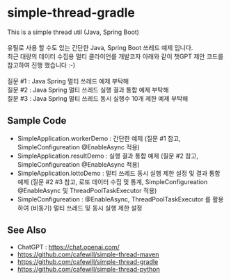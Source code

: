 # simple-thread-gradle

This is a simple thread util (Java, Spring Boot) \
 \
유틸로 사용 할 수도 있는 간단한 Java, Spring Boot 쓰레드 예제 입니다. \
최근 대량의 데이터 수집용 멀티 클라이언를 개발코자 아래와 같이 챗GPT 제안 코드를 참고하여 진행 했습니다 :-) \
 \
질문 #1 : Java Spring 멀티 쓰레드 예제 부탁해 \
질문 #2 : Java Spring 멀티 쓰레드 실행 결과 통합 예제 부탁해 \
질문 #3 : Java Spring 멀티 쓰레드 동시 실행수 10개 제한 예제 부탁해 
 
## Sample Code

* SimpleApplication.workerDemo : 간단한 예제 (질문 #1 참고, SimpleConfigureation @EnableAsync 적용)
* SimpleApplication.resultDemo : 실행 결과 통합 예제 (질문 #2 참고, SimpleConfigureation @EnableAsync 적용)
* SimpleApplication.lottoDemo : 멀티 쓰레드 동시 실행 제한 설정 및 결과 통합 예제 (질문 #2 #3 참고, 로또 데이터 수집 및 통계, SimpleConfigureation @EnableAsync 및 ThreadPoolTaskExecutor 적용)
* SimpleConfigureation : @EnableAsync, ThreadPoolTaskExecutor 를 활용하여 (비동기) 멀티 쓰레드 및 동시 실행 제한 설정

## See Also

* ChatGPT : https://chat.openai.com/
* https://github.com/cafewill/simple-thread-maven
* https://github.com/cafewill/simple-thread-gradle
* https://github.com/cafewill/simple-thread-python
